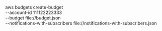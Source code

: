 aws budgets create-budget \
    --account-id 111122223333 \
    --budget file://budget.json \
    --notifications-with-subscribers file://notifications-with-subscribers.json